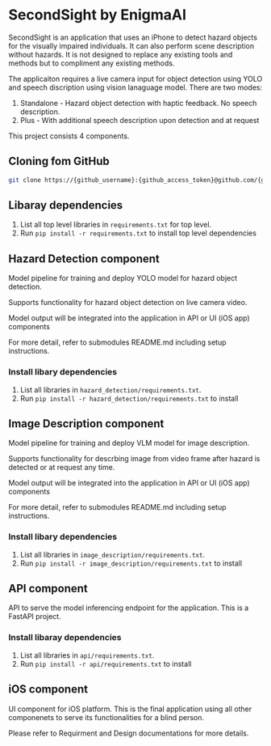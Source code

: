 # SecondSight by EnigmaAI

SecondSight is an application that uses an iPhone to detect hazard objects for the visually impaired individuals. It can also perform scene description without hazards. It is not designed to replace any existing tools and methods but to compliment any existing methods.

The applicaiton requires a live camera input for object detection using YOLO and speech discription using vision lanaguage model. There are two modes:

1. Standalone - Hazard object detection with haptic feedback. No speech description.
2. Plus - With additional speech description upon detection and at request

This project consists 4 components.

## Cloning fom GitHub 
```sh 
git clone https://{github_username}:{github_access_token}@github.com/{github_username}/EnigmaAI.git
   ```

## Libaray dependencies
1. List all top level libraries in `requirements.txt` for top level.
2. Run `pip install -r requirements.txt` to install top level dependencies

## Hazard Detection component
Model pipeline for training and deploy YOLO model for hazard object detection.

Supports functionality for hazard object detection on live camera video.

Model output will be integrated into the application in API or UI (iOS app) components

For more detail, refer to submodules README.md including setup instructions.

### Install libary dependencies
1. List all libraries in `hazard_detection/requirements.txt`.
2. Run `pip install -r hazard_detection/requirements.txt` to install

## Image Description component
Model pipeline for training and deploy VLM model for image description.

Supports functionality for descrbing image from video frame after hazard is detected or at request any time.

Model output will be integrated into the application in API or UI (iOS app) components

For more detail, refer to submodules README.md including setup instructions.

### Install libary dependencies
1. List all libraries in `image_description/requirements.txt`.
2. Run `pip install -r image_description/requirements.txt` to install

## API component
API to serve the model inferencing endpoint for the application. This is a FastAPI project.

### Install libaray dependencies
1. List all libraries in `api/requirements.txt`.
2. Run `pip install -r api/requirements.txt` to install

## iOS component
UI component for iOS platform. This is the final application using all other componenets to serve its functionalities for a blind person. 

Please refer to Requirment and Design documentations for more details.






